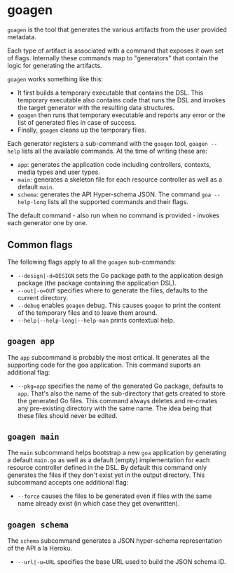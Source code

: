 # goagen

`goagen` is the tool that generates the various artifacts from the user provided metadata.

Each type of artifact is associated with a command that exposes it own set of flags. Internally
these commands map to "generators" that contain the logic for generating the artifacts.

`goagen` works something like this:
* It first builds a temporary executable that contains the DSL. This temporary executable also
  contains code that runs the DSL and invokes the target generator with the resulting data
  structures.
* `goagen` then runs that temporary executable and reports any error or the list of generated files
  in case of success.
* Finally, `goagen` cleans up the temporary files.

Each generator registers a sub-command with the `goagen` tool, `goagen --help` lists all the
available commands. At the time of writing these are:
* `app`: generates the application code including controllers, contexts, media types and user types.
* `main`: generates a skeleton file for each resource controller as well as a default `main`.
* `schema`: generates the API Hyper-schema JSON.
The command `goa --help-long` lists all the supported commands and their flags.

The default command - also run when no command is provided - invokes each generator one by one.

## Common flags

The following flags apply to all the `goagen` sub-commands:

* `--design|-d=DESIGN` sets the Go package path to the application design package (the package containing
  the application DSL).
* `--out|-o=OUT` specifies where to generate the files, defaults to the current directory.
* `--debug` enables `goagen` debug. This causes `goagen` to print the content of the temporary
  files and to leave them around.
* `--help|--help-long|--help-man` prints contextual help.

## `goagen app`

The `app` subcommand is probably the most critical. It generates all the supporting code for the
goa application. This command suports an additional flag:
* `--pkg=app` specifies the name of the generated Go package, defaults to `app`. That's also the
  name of the sub-directory that gets created to store the generated Go files.
This command always deletes and re-creates any pre-existing directory with the same name. The idea
being that these files should never be edited.

## `goagen main`

The `main` subcommand helps bootstrap a new `goa` application by generating a default `main.go` as
well as a default (empty) implementation for each resource controller defined in the DSL. By default
this command only generates the files if they don't exist yet in the output directory. This
subcommand accepts one additional flag:
* `--force` causes the files to be generated even if files with the same name already exist (in
  which case they get overwritten).

## `goagen schema`

The `schema` subcommand generates a JSON hyper-schema representation of the API a la Heroku.
* `--url|-u=URL` specifies the base URL used to build the JSON schema ID.
